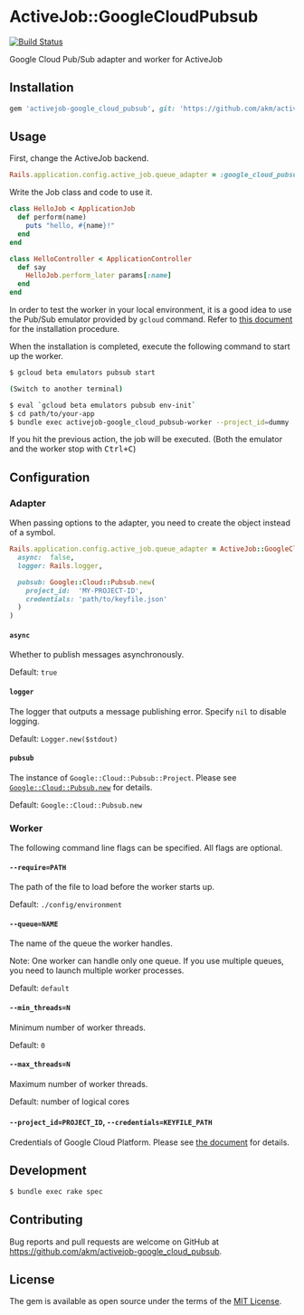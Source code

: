 # ActiveJob::GoogleCloudPubsub

[![Build Status](https://travis-ci.org/akm/activejob-google_cloud_pubsub.svg?branch=master)](https://travis-ci.org/akm/activejob-google_cloud_pubsub)

Google Cloud Pub/Sub adapter and worker for ActiveJob

## Installation

```ruby
gem 'activejob-google_cloud_pubsub', git: 'https://github.com/akm/activejob-google_cloud_pubsub.git'
```

## Usage

First, change the ActiveJob backend.

``` ruby
Rails.application.config.active_job.queue_adapter = :google_cloud_pubsub
```

Write the Job class and code to use it.

``` ruby
class HelloJob < ApplicationJob
  def perform(name)
    puts "hello, #{name}!"
  end
end
```

``` ruby
class HelloController < ApplicationController
  def say
    HelloJob.perform_later params[:name]
  end
end
```

In order to test the worker in your local environment, it is a good idea to use the Pub/Sub emulator provided by `gcloud` command. Refer to [this document](https://cloud.google.com/pubsub/docs/emulator) for the installation procedure.

When the installation is completed, execute the following command to start up the worker.

``` sh
$ gcloud beta emulators pubsub start

(Switch to another terminal)

$ eval `gcloud beta emulators pubsub env-init`
$ cd path/to/your-app
$ bundle exec activejob-google_cloud_pubsub-worker --project_id=dummy
```

If you hit the previous action, the job will be executed.
(Both the emulator and the worker stop with <kbd>Ctrl+C</kbd>)

## Configuration

### Adapter

When passing options to the adapter, you need to create the object instead of a symbol.

``` ruby
Rails.application.config.active_job.queue_adapter = ActiveJob::GoogleCloudPubsub::Adapter.new(
  async:  false,
  logger: Rails.logger,

  pubsub: Google::Cloud::Pubsub.new(
    project_id:  'MY-PROJECT-ID',
    credentials: 'path/to/keyfile.json'
  )
)
```

#### `async`

Whether to publish messages asynchronously.

Default: `true`

#### `logger`

The logger that outputs a message publishing error. Specify `nil` to disable logging.

Default: `Logger.new($stdout)`

#### `pubsub`

The instance of `Google::Cloud::Pubsub::Project`. Please see [`Google::Cloud::Pubsub.new`](http://googlecloudplatform.github.io/google-cloud-ruby/#/docs/google-cloud-pubsub/master/google/cloud/pubsub?method=new-class) for details.

Default: `Google::Cloud::Pubsub.new`

### Worker

The following command line flags can be specified. All flags are optional.

#### `--require=PATH`

The path of the file to load before the worker starts up.

Default: `./config/environment`

#### `--queue=NAME`

The name of the queue the worker handles.

Note: One worker can handle only one queue. If you use multiple queues, you need to launch multiple worker processes.

Default: `default`

#### `--min_threads=N`

Minimum number of worker threads.

Default: `0`

#### `--max_threads=N`

Maximum number of worker threads.

Default: number of logical cores

#### `--project_id=PROJECT_ID`, `--credentials=KEYFILE_PATH`

Credentials of Google Cloud Platform. Please see [the document](https://github.com/GoogleCloudPlatform/google-cloud-ruby/blob/master/AUTHENTICATION.md) for details.

## Development

``` sh
$ bundle exec rake spec
```

## Contributing

Bug reports and pull requests are welcome on GitHub at https://github.com/akm/activejob-google_cloud_pubsub.

## License

The gem is available as open source under the terms of the [MIT License](http://opensource.org/licenses/MIT).
